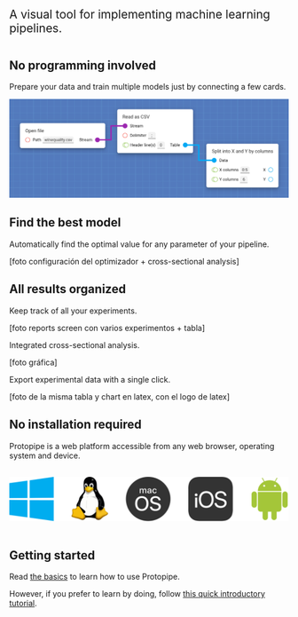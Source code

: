 <style type="text/css">
    main p,
    main h2 {
        text-align: center;
    }

    #bigTitle {
        font-size: 1.5em;
        margin-bottom: 2em;
    }
</style>

<p id="bigTitle">A visual tool for implementing machine learning pipelines.</p>

## No programming involved

Prepare your data and train multiple models just by connecting a few cards.

![3 connected cards](assets/img/basics/design_1.png)

## Find the best model

Automatically find the optimal value for any parameter of your pipeline.

[foto configuración del optimizador + cross-sectional analysis]

## All results organized

Keep track of all your experiments.

[foto reports screen con varios experimentos + tabla]

Integrated cross-sectional analysis.

[foto gráfica]

Export experimental data with a single click.

[foto de la misma tabla y chart en latex, con el logo de latex]

## No installation required

Protopipe is a web platform accessible from any web browser, operating system and device.

<p style="text-align: center">
    <img class="hardcoded" src="assets/img/operating_systems.svg" alt="Windows, Linux, macOS, iOS, Android" style="margin: 1rem 0" />
</p>

## Getting started

Read [the basics](basics.html) to learn how to use Protopipe.

However, if you prefer to learn by doing, follow [this quick introductory tutorial](tutorials/introductory).
